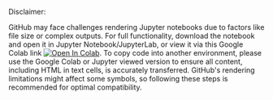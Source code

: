 Disclaimer:  

GitHub may face challenges rendering Jupyter notebooks due to factors like file size or complex outputs. For full functionality, download the notebook and open it in Jupyter Notebook/JupyterLab, or view it via this Google Colab link [![Open In Colab](https://colab.research.google.com/assets/colab-badge.svg)](https://colab.research.google.com/github/Functional-Metabolomics-Lab/FBMN-STATS/blob/main/Python/Stats_Untargeted_Metabolomics_python.ipynb). To copy code into another environment, please use the Google Colab or Jupyter viewed version to ensure all content, including HTML in text cells, is accurately transferred. GitHub's rendering limitations might affect some symbols, so following these steps is recommended for optimal compatibility.

